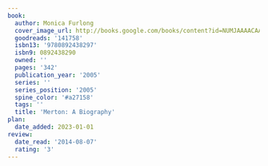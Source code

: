 ```yaml
---
book:
  author: Monica Furlong
  cover_image_url: http://books.google.com/books/content?id=NUMJAAAACAAJ&printsec=frontcover&img=1&zoom=1&source=gbs_api
  goodreads: '141758'
  isbn13: '9780892438297'
  isbn9: 0892438290
  owned: ''
  pages: '342'
  publication_year: '2005'
  series: ''
  series_position: '2005'
  spine_color: '#a27158'
  tags: ''
  title: 'Merton: A Biography'
plan:
  date_added: 2023-01-01
review:
  date_read: '2014-08-07'
  rating: '3'
---
```

